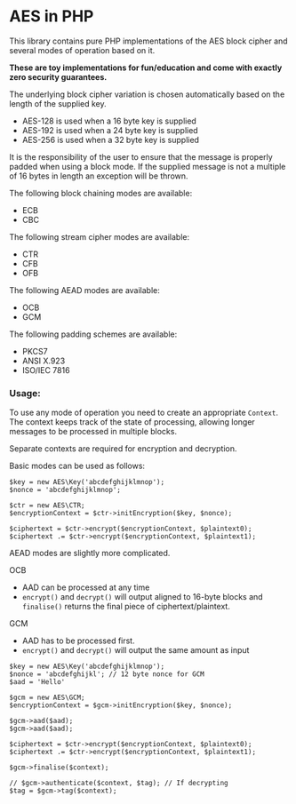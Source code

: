 AES in PHP
==========

This library contains pure PHP implementations of the AES block cipher and several modes of operation based on it.

**These are toy implementations for fun/education and come with exactly zero security guarantees.**

The underlying block cipher variation is chosen automatically based on the length of the supplied key.

 - AES-128 is used when a 16 byte key is supplied
 - AES-192 is used when a 24 byte key is supplied
 - AES-256 is used when a 32 byte key is supplied

It is the responsibility of the user to ensure that the message is properly padded when using a block mode. If the supplied message is not a multiple of 16 bytes in length an exception will be thrown.

The following block chaining modes are available:

 - ECB
 - CBC

The following stream cipher modes are available:

 - CTR
 - CFB
 - OFB

The following AEAD modes are available:

 - OCB
 - GCM

The following padding schemes are available:

 - PKCS7
 - ANSI X.923
 - ISO/IEC 7816

### Usage:

To use any mode of operation you need to create an appropriate `Context`. The context keeps track of the state of processing, allowing longer messages to be processed in multiple blocks.

Separate contexts are required for encryption and decryption.

Basic modes can be used as follows:

```
$key = new AES\Key('abcdefghijklmnop');
$nonce = 'abcdefghijklmnop';

$ctr = new AES\CTR;
$encryptionContext = $ctr->initEncryption($key, $nonce);

$ciphertext = $ctr->encrypt($encryptionContext, $plaintext0);
$ciphertext .= $ctr->encrypt($encryptionContext, $plaintext1);
```

AEAD modes are slightly more complicated.

OCB
 - AAD can be processed at any time
 - `encrypt()` and `decrypt()` will output aligned to 16-byte blocks and `finalise()` returns the final piece of ciphertext/plaintext.

GCM
 - AAD has to be processed first.
 - `encrypt()` and `decrypt()` will output the same amount as input



```
$key = new AES\Key('abcdefghijklmnop');
$nonce = 'abcdefghijkl'; // 12 byte nonce for GCM
$aad = 'Hello'

$gcm = new AES\GCM;
$encryptionContext = $gcm->initEncryption($key, $nonce);

$gcm->aad($aad);
$gcm->aad($aad);

$ciphertext = $ctr->encrypt($encryptionContext, $plaintext0);
$ciphertext .= $ctr->encrypt($encryptionContext, $plaintext1);

$gcm->finalise($context);

// $gcm->authenticate($context, $tag); // If decrypting
$tag = $gcm->tag($context);
```

